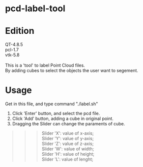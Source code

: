 # pcd-label-tool

Edition
=============================
QT-4.8.5<br>
pcl-1.7<br>
vtk-5.8<br>
<br>
This is a 'tool' to label Point Cloud files.<br>
By adding cubes to select the objects the user want to segement. 


Usage
===========================
Get in this file, and type command "./label.sh"<br>

1. Click 'Enter' button, and select the pcd file.<br>
2. Click 'Add' button, adding a cube in original point.<br>
3. Dragging the Slider can change the paraments of cube.<br>
>>>Slider 'X': value of x-axis;<br>
>>>Slider 'Y': value of y-axis;<br>
>>>Slider 'Z': value of z-axis;<br>
>>>Slider 'W': value of width;<br>
>>>Slider 'H': value of height;<br>
>>>Slider 'L': value of lenght;<br>
